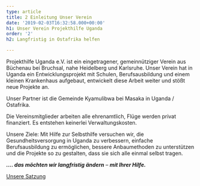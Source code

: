 ```yaml
---
type: article
title: 2 Einleitung Unser Verein
date: '2019-02-03T16:32:58.000+00:00'
h1: Unser Verein Projekthilfe Uganda
order: '2'
h2: Langfristig in Ostafrika helfen

---
```

Projekthilfe Uganda e.V. ist ein eingetragener, gemeinnütziger Verein aus Büchenau bei Bruchsal, nahe Heidelberg und Karlsruhe. Unser Verein hat in Uganda ein Entwicklungsprojekt mit Schulen, Berufsausbildung und einem kleinen Krankenhaus aufgebaut, entwickelt diese Arbeit weiter und stößt neue Projekte an.

Unser Partner ist die Gemeinde Kyamulibwa bei Masaka in Uganda / Ostafrika. 

Die Vereinsmitglieder arbeiten alle ehrenamtlich, Flüge werden privat finanziert. Es entstehen keinerlei Verwaltungskosten.

Unsere Ziele: Mit Hilfe zur Selbsthilfe versuchen wir, die Gesundheitsversorgung in Uganda zu verbessern, einfache Berufsausbildung zu ermöglichen, bessere Anbaumethoden zu unterstützen und die Projekte so zu gestalten, dass sie sich alle einmal selbst tragen.

**_.... das möchten wir langfristig ändern_** – **_mit Ihrer Hilfe._**

[Unsere Satzung](/uploads/SATZUNG-Projekthilfe-Uganda-e.V..pdf "Satzung")